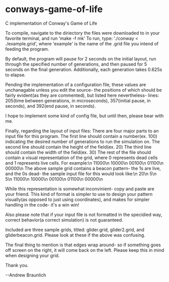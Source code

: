 # conways-game-of-life
C implementation of Conway's Game of Life

To compile, navigate to the diriectory the files were downloaded to in your favorite terminal, and run 'make -f mk'
To run, type: './conway < ./example.grid',
  where 'example' is the name of the .grid file you intend of feeding the program.
  
  
  By default, the program will pause for 2 seconds on the initial layout, run through the specified number of generations, and then paused for 5 seconds on the final generation.
  Additionally, each generation takes 0.625s to elapse.
  
  Pending the implementation of a configuration file, these values are unchanagable unless you edit the source- the positions of which should be fairly evident(as they are commented), but listed here nevertheless-
  lines: 205(time between generations, in microseconds), 357(initial pause, in seconds), and 392(end pause, in seconds).
  
  I hope to implement some kind of config file, but until then, please bear with me.
  
  
  Finally, regarding the layout of input files:
  There are four major parts to an input file for this program.
  The first line should contain a number(ex. 100) indicating the desired number of generations to run the simulation on.
  The second line should contain the height of the field(ex. 20)
  The third line should contain the width of the field(ex. 30)
  The rest of the file should contain a visual representation of the grid, where 0 represents dead cells and 1 represents live cells. For example:\n
          11000\n
          10000\n
          00100\n
          01100\n
          00000\n
The above sample grid contains a beacon pattern- the 1s are live, and the 0s dead- the sample input file for this would look like:\n
          20\n
          5\n
          5\n
          11000\n
          10000\n
          00100\n
          01100\n
          00000\n     

While this representation is somewhat inconvinient- copy and paste are your friend. This kind of format is simpler to use to design your pattern visually(as opposed to just using coordinates), and makes for simpler handling in the code- it's a win win!

Also please note that if your input file is not formatted in the specidied way, correct behavior(a correct simulation) is not guaranteed.

Included are three sample grids, titled: glider.grid, glider2.grid, and gliderbeacon.grid. Please look at these if the above was confusing.


The final thing to mention is that edges wrap around- so if something goes off screen on the right, it will come back on the left. Please keep this in mind when designing your grid.


Thank you.




--Andrew Braunlich
